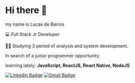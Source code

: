 # Hi there 👋
  
   my name is Lucas de Barros 
   
   💻 Full Stack Jr Developer
   
  🧑‍🎓 Studying 3 period of analysis and system development.
   
   In search of a junior programmer opportunity
   
   learning lately: **JavaScript, ReactJS, React Native, NodeJS** 

[![Linkedin Badge](https://img.shields.io/badge/-LinkedIn-blue?style=flat-square&logo=Linkedin&logoColor=white&link=https://www.linkedin.com/in/lucas5025/)](https://www.linkedin.com/in/lucas5025/) [![Gmail Badge](https://img.shields.io/badge/-lucasdebarros07@gmail.com-6633cc?style=flat-square&logo=Gmail&logoColor=white&link=mailto:lucasdebarros07@gmail.com)](mailto:lucasdebarros07@gmail.com)


